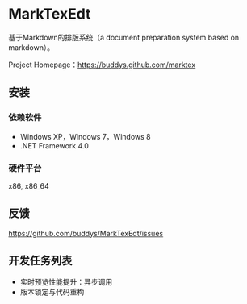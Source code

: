 MarkTexEdt
=======

基于Markdown的排版系统（a document preparation system based on markdown）。

Project Homepage：https://buddys.github.com/marktex

## 安装

### 依赖软件

* Windows XP，Windows 7，Windows 8
* .NET Framework 4.0

### 硬件平台

x86, x86_64

## 反馈

https://github.com/buddys/MarkTexEdt/issues

## 开发任务列表

* 实时预览性能提升：异步调用
* 版本锁定与代码重构
